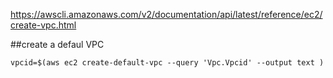 https://awscli.amazonaws.com/v2/documentation/api/latest/reference/ec2/create-vpc.html

##create a defaul VPC
```
vpcid=$(aws ec2 create-default-vpc --query 'Vpc.Vpcid' --output text )  
```
